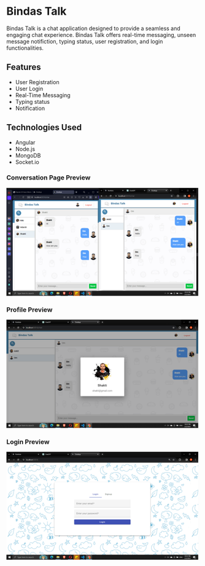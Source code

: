 # Bindas Talk

Bindas Talk is a chat application designed to provide a seamless and engaging chat experience. Bindas Talk offers real-time messaging, unseen message notifiction, typing status, user registration, and login functionalities.

## Features

- User Registration
- User Login
- Real-Time Messaging
- Typing status
- Notification

## Technologies Used

- Angular
- Node.js
- MongoDB
- Socket.io


### Conversation Page Preview
<img src="screenshots/bindaschat1.png" width="500">

### Profile Preview
<img src="screenshots/bindaschat2.png" width="500">

### Login Preview
<img src="screenshots/bindaschat3.png" width="500">
